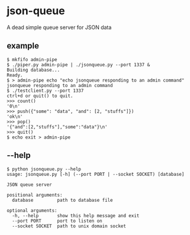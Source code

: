 # json-queue
A dead simple queue server for JSON data

## example

    $ mkfifo admin-pipe
    $ ./piper.py admin-pipe | ./jsonqueue.py --port 1337 &
    Building database...
    Ready.
    $ > admin-pipe echo "echo jsonqueue responding to an admin command"
    jsonqueue responding to an admin command
    $ ./testclient.py --port 1337
    ctrl+d or quit() to quit.
    >>> count()
    '0\n'
    >>> push({"some": "data", "and": [2, "stuffs"]})
    'ok\n'
    >>> pop()
    '{"and":[2,"stuffs"],"some":"data"}\n'
    >>> quit()
    $ echo exit > admin-pipe

## --help

    $ python jsonqueue.py --help
    usage: jsonqueue.py [-h] (--port PORT | --socket SOCKET) [database]

    JSON queue server

    positional arguments:
      database         path to database file

    optional arguments:
      -h, --help       show this help message and exit
      --port PORT      port to listen on
      --socket SOCKET  path to unix domain socket
